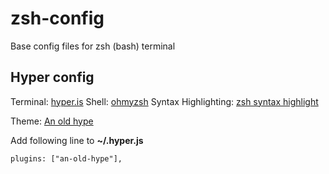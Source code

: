 # zsh-config
Base config files for zsh (bash) terminal

## Hyper config

Terminal: [hyper.is](https://hyper.is/)
Shell: [ohmyzsh](https://ohmyz.sh/)
Syntax Highlighting: [zsh syntax highlight](https://linuxhint.com/enable-syntax-highlighting-zsh/)

Theme: [An old hype](https://hyper.is/store/an-old-hype)

Add following line to **~/.hyper.js**
```
plugins: ["an-old-hype"],
```
